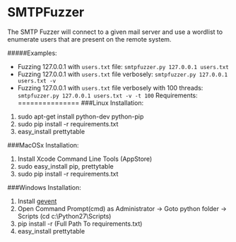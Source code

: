 SMTPFuzzer
==================
The SMTP Fuzzer will connect to a given mail server and use a wordlist to enumerate users that are present on the remote system. 

#####Examples:
* Fuzzing 127.0.0.1 with `users.txt` file:
`smtpfuzzer.py 127.0.0.1 users.txt`
* Fuzzing 127.0.0.1 with `users.txt` file verbosely:
`smtpfuzzer.py 127.0.0.1 users.txt -v`
* Fuzzing 127.0.0.1 with `users.txt` file verbosely with 100 threads:
`smtpfuzzer.py 127.0.0.1 users.txt -v -t 100`
Requirements:
===============
###Linux Installation:
1. sudo apt-get install python-dev python-pip
2. sudo pip install -r requirements.txt
3. easy_install prettytable

###MacOSx Installation:
1. Install Xcode Command Line Tools (AppStore)
2. sudo easy_install pip, prettytable
3. sudo pip install -r requirements.txt

###Windows Installation:
1. Install [gevent](http://www.lfd.uci.edu/~gohlke/pythonlibs/#gevent)
2. Open Command Prompt(cmd) as Administrator -> Goto python folder -> Scripts (cd c:\Python27\Scripts)
3. pip install -r (Full Path To requirements.txt)
4. easy_install prettytable